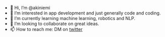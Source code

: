 - 👋 Hi, I’m @akiniemi
- 👀 I’m interested in app development and just generally code and coding.
- 🌱 I’m currently learning machine learning, robotics and NLP.
- 💞️ I’m looking to collaborate on great ideas.
- 📫 How to reach me: DM on [twitter](https://twitter.com/akiniemi)

<!---
akiniemi/akiniemi is a ✨ special ✨ repository because its `README.md` (this file) appears on your GitHub profile.
You can click the Preview link to take a look at your changes.
--->
